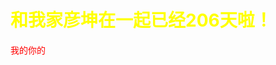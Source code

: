 <!DOCTYPE html>
<html lang="en">
<head>
    <meta charset="UTF-8">
    <title>梦幻南泉——遇见Mr.right</title>
<style type="text/css">
   h1 {color: yellow}
   p {color: red}
</style>
</head>
<body>
<h1>和我家彦坤在一起已经206天啦！</h1>
<p>我的你的</p>
</body>
</html>

